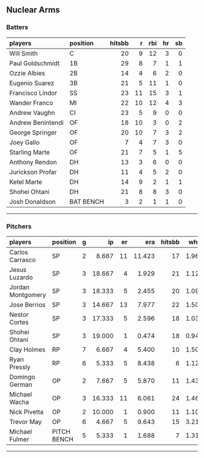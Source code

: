 ## Nuclear Arms

### Batters

 
|players           |position  | hitsbb|  r| rbi| hr| sb| 
|:-----------------|:---------|------:|--:|---:|--:|--:| 
|Will Smith        |C         |     20|  9|  12|  3|  0| 
|Paul Goldschmidt  |1B        |     29|  8|   7|  1|  1| 
|Ozzie Albies      |2B        |     14|  4|   6|  2|  0| 
|Eugenio Suarez    |3B        |     21|  5|  11|  1|  0| 
|Francisco Lindor  |SS        |     23| 11|  15|  3|  1| 
|Wander Franco     |MI        |     22| 10|  12|  4|  3| 
|Andrew Vaughn     |CI        |     23|  5|   9|  0|  0| 
|Andrew Benintendi |OF        |     18| 10|   3|  0|  2| 
|George Springer   |OF        |     20| 10|   7|  3|  2| 
|Joey Gallo        |OF        |      7|  4|   7|  3|  0| 
|Starling Marte    |OF        |     21|  7|   5|  1|  5| 
|Anthony Rendon    |DH        |     13|  3|   6|  0|  0| 
|Jurickson Profar  |DH        |     11|  4|   5|  2|  0| 
|Ketel Marte       |DH        |     14|  9|   2|  1|  1| 
|Shohei Ohtani     |DH        |     21|  8|   8|  3|  0| 
|Josh Donaldson    |BAT BENCH |      3|  2|   1|  1|  0| 


* * *

### Pitchers

 
|players           |position    |  g|     ip| er|    era| hitsbb|  whip| so|  w| sv| 
|:-----------------|:-----------|--:|------:|--:|------:|------:|-----:|--:|--:|--:| 
|Carlos Carrasco   |SP          |  2|  8.667| 11| 11.423|     17| 1.962|  5|  0|  0| 
|Jesus Luzardo     |SP          |  3| 18.667|  4|  1.929|     21| 1.125| 20|  2|  0| 
|Jordan Montgomery |SP          |  3| 18.333|  5|  2.455|     20| 1.091| 17|  2|  0| 
|Jose Berrios      |SP          |  3| 14.667| 13|  7.977|     22| 1.500| 18|  1|  0| 
|Nestor Cortes     |SP          |  3| 17.333|  5|  2.596|     18| 1.038| 15|  2|  0| 
|Shohei Ohtani     |SP          |  3| 19.000|  1|  0.474|     18| 0.947| 24|  2|  0| 
|Clay Holmes       |RP          |  7|  6.667|  4|  5.400|     10| 1.500|  8|  0|  4| 
|Ryan Pressly      |RP          |  6|  5.333|  5|  8.438|      6| 1.125|  6|  0|  0| 
|Domingo German    |OP          |  2|  7.667|  5|  5.870|     11| 1.435|  8|  0|  0| 
|Michael Wacha     |OP          |  3| 16.333| 11|  6.061|     24| 1.469| 15|  2|  0| 
|Nick Pivetta      |OP          |  2| 10.000|  1|  0.900|     11| 1.100| 12|  0|  0| 
|Trevor May        |OP          |  6|  4.667|  5|  9.643|     15| 3.214|  5|  2|  0| 
|Michael Fulmer    |PITCH BENCH |  5|  5.333|  1|  1.688|      7| 1.312|  9|  0|  1| 


* * *


